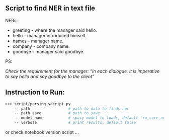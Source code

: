 ## Script to find NER in text file

NERs:
- greeting - where the manager said hello.
- hello - manager introduced himself.
- names - manager name.
- company - company name.
- goodbye - manager said goodbye.

PS:

*Check the requirement for the manager: “In each dialogue, it is imperative to say hello and say goodbye to the client”*

## Instruction to Run:

```python
>>> script/parsing_sacript.py
    -- path                 # path to data to finds ner
    -- path_save            # path to save
    -- model_name           # spacy model to loads, default 'ru_core_news_lg'
    -- verbose              # print results, default false
```
or check notebook version script ...
